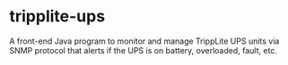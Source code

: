 # tripplite-ups
A front-end Java program to monitor and manage TrippLite UPS units via SNMP protocol that alerts if the UPS is on battery, overloaded, fault, etc.
